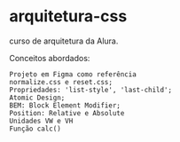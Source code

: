 # arquitetura-css
curso de arquitetura da Alura. 

Conceitos abordados:

    Projeto em Figma como referência
    normalize.css e reset.css;
    Propriedades: 'list-style', 'last-child';
    Atomic Design;
    BEM: Block Element Modifier;
    Position: Relative e Absolute
    Unidades VW e VH
    Função calc()